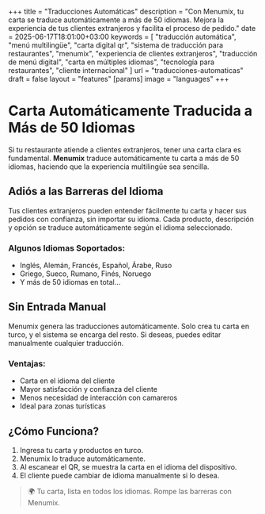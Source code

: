 +++
title = "Traducciones Automáticas"
description = "Con Menumix, tu carta se traduce automáticamente a más de 50 idiomas. Mejora la experiencia de tus clientes extranjeros y facilita el proceso de pedido."
date = 2025-06-17T18:01:00+03:00
keywords = [
  "traducción automática",
  "menú multilingüe",
  "carta digital qr",
  "sistema de traducción para restaurantes",
  "menumix",
  "experiencia de clientes extranjeros",
  "traducción de menú digital",
  "carta en múltiples idiomas",
  "tecnología para restaurantes",
  "cliente internacional"
]
url = "traducciones-automaticas"
draft = false
layout = "features"
[params]
  image = "languages"
+++

# Carta Automáticamente Traducida a Más de 50 Idiomas

Si tu restaurante atiende a clientes extranjeros, tener una carta clara es fundamental. **Menumix** traduce automáticamente tu carta a más de 50 idiomas, haciendo que la experiencia multilingüe sea sencilla.

## Adiós a las Barreras del Idioma

Tus clientes extranjeros pueden entender fácilmente tu carta y hacer sus pedidos con confianza, sin importar su idioma. Cada producto, descripción y opción se traduce automáticamente según el idioma seleccionado.

### Algunos Idiomas Soportados:
- Inglés, Alemán, Francés, Español, Árabe, Ruso  
- Griego, Sueco, Rumano, Finés, Noruego  
- Y más de 50 idiomas en total…

## Sin Entrada Manual

Menumix genera las traducciones automáticamente. Solo crea tu carta en turco, y el sistema se encarga del resto. Si deseas, puedes editar manualmente cualquier traducción.

### Ventajas:
- Carta en el idioma del cliente  
- Mayor satisfacción y confianza del cliente  
- Menos necesidad de interacción con camareros  
- Ideal para zonas turísticas

## ¿Cómo Funciona?

1. Ingresa tu carta y productos en turco.  
2. Menumix lo traduce automáticamente.  
3. Al escanear el QR, se muestra la carta en el idioma del dispositivo.  
4. El cliente puede cambiar de idioma manualmente si lo desea.

> 🌍 Tu carta, lista en todos los idiomas. Rompe las barreras con Menumix.
